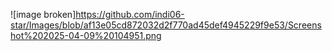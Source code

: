 ![image broken]https://github.com/indi06-star/Images/blob/af13e05cd872032d2f770ad45def4945229f9e53/Screenshot%202025-04-09%20104951.png


